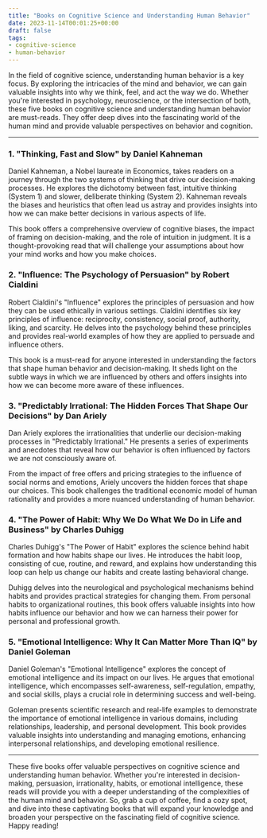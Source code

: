 ```yaml
---
title: "Books on Cognitive Science and Understanding Human Behavior"
date: 2023-11-14T00:01:25+00:00
draft: false
tags: 
- cognitive-science
- human-behavior
---
```


In the field of cognitive science, understanding human behavior is a key focus. By exploring the intricacies of the mind and behavior, we can gain valuable insights into why we think, feel, and act the way we do. Whether you're interested in psychology, neuroscience, or the intersection of both, these five books on cognitive science and understanding human behavior are must-reads. They offer deep dives into the fascinating world of the human mind and provide valuable perspectives on behavior and cognition.

---

### 1. "Thinking, Fast and Slow" by Daniel Kahneman

Daniel Kahneman, a Nobel laureate in Economics, takes readers on a journey through the two systems of thinking that drive our decision-making processes. He explores the dichotomy between fast, intuitive thinking (System 1) and slower, deliberate thinking (System 2). Kahneman reveals the biases and heuristics that often lead us astray and provides insights into how we can make better decisions in various aspects of life.

This book offers a comprehensive overview of cognitive biases, the impact of framing on decision-making, and the role of intuition in judgment. It is a thought-provoking read that will challenge your assumptions about how your mind works and how you make choices.

### 2. "Influence: The Psychology of Persuasion" by Robert Cialdini

Robert Cialdini's "Influence" explores the principles of persuasion and how they can be used ethically in various settings. Cialdini identifies six key principles of influence: reciprocity, consistency, social proof, authority, liking, and scarcity. He delves into the psychology behind these principles and provides real-world examples of how they are applied to persuade and influence others.

This book is a must-read for anyone interested in understanding the factors that shape human behavior and decision-making. It sheds light on the subtle ways in which we are influenced by others and offers insights into how we can become more aware of these influences.

### 3. "Predictably Irrational: The Hidden Forces That Shape Our Decisions" by Dan Ariely

Dan Ariely explores the irrationalities that underlie our decision-making processes in "Predictably Irrational." He presents a series of experiments and anecdotes that reveal how our behavior is often influenced by factors we are not consciously aware of.

From the impact of free offers and pricing strategies to the influence of social norms and emotions, Ariely uncovers the hidden forces that shape our choices. This book challenges the traditional economic model of human rationality and provides a more nuanced understanding of human behavior.

### 4. "The Power of Habit: Why We Do What We Do in Life and Business" by Charles Duhigg

Charles Duhigg's "The Power of Habit" explores the science behind habit formation and how habits shape our lives. He introduces the habit loop, consisting of cue, routine, and reward, and explains how understanding this loop can help us change our habits and create lasting behavioral change.

Duhigg delves into the neurological and psychological mechanisms behind habits and provides practical strategies for changing them. From personal habits to organizational routines, this book offers valuable insights into how habits influence our behavior and how we can harness their power for personal and professional growth.

### 5. "Emotional Intelligence: Why It Can Matter More Than IQ" by Daniel Goleman

Daniel Goleman's "Emotional Intelligence" explores the concept of emotional intelligence and its impact on our lives. He argues that emotional intelligence, which encompasses self-awareness, self-regulation, empathy, and social skills, plays a crucial role in determining success and well-being.

Goleman presents scientific research and real-life examples to demonstrate the importance of emotional intelligence in various domains, including relationships, leadership, and personal development. This book provides valuable insights into understanding and managing emotions, enhancing interpersonal relationships, and developing emotional resilience.

---

These five books offer valuable perspectives on cognitive science and understanding human behavior. Whether you're interested in decision-making, persuasion, irrationality, habits, or emotional intelligence, these reads will provide you with a deeper understanding of the complexities of the human mind and behavior. So, grab a cup of coffee, find a cozy spot, and dive into these captivating books that will expand your knowledge and broaden your perspective on the fascinating field of cognitive science. Happy reading!